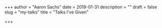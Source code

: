 +++
author = "Aaron Sachs"
date = 2019-01-31 
description = ""
draft = false
slug = "my-talks"
title = "Talks I've Given"

+++

